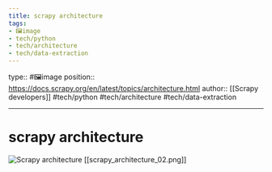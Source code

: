 ```yaml
---
title: scrapy architecture
tags:
- 🖼️image
- tech/python
- tech/architecture
- tech/data-extraction
---
```


type:: #🖼️image
position:: https://docs.scrapy.org/en/latest/topics/architecture.html
author:: [[Scrapy developers]]
#tech/python #tech/architecture #tech/data-extraction 

---

# scrapy architecture
![Scrapy architecture](https://docs.scrapy.org/en/latest/_images/scrapy_architecture_02.png)
[[scrapy_architecture_02.png]]
